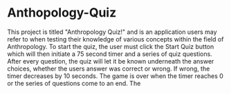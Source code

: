 # Anthopology-Quiz

This project is titled "Anthropology Quiz!" and is an application users may refer to when testing their knowledge of various concepts within the field of Anthropology. To start the quiz, the user must click the Start Quiz button which will then initiate a 75 second timer and a series of quiz questions. After every question, the quiz will let it be known underneath the answer choices, whether the users answer was correct or wrong. If wrong, the timer decreases by 10 seconds. The game is over when the timer reaches 0 or the series of questions come to an end. The 
